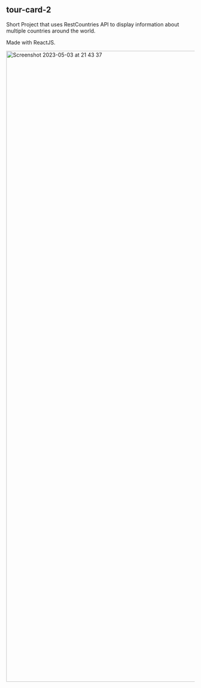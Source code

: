 ## tour-card-2

Short Project that uses RestCountries API to display information about multiple countries around the world.

Made with ReactJS.

<img width="1680" alt="Screenshot 2023-05-03 at 21 43 37" src="https://user-images.githubusercontent.com/120111293/236045313-763f4e3c-4be1-4ad0-9caf-c1f12d5ba9da.png">
